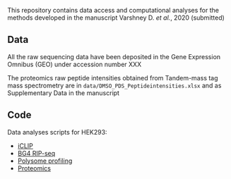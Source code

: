 This repository contains data access and computational analyses for the methods developed in the manuscript Varshney D. *et al.*, 2020 (submitted)
 
 
## Data

All the raw sequencing data have been deposited in the Gene Expression Omnibus (GEO) under accession number XXX

The proteomics raw peptide intensities obtained from Tandem-mass tag mass spectrometry are in `data/DMSO_PDS_Peptideintensities.xlsx` and as Supplementary Data in the manuscript


## Code

Data analyses scripts for HEK293:

- [iCLIP](iclip.md)
- [BG4 RIP-seq]()
- [Polysome profiling](polysome-profiling.md)
- [Proteomics](proteomics.md)

